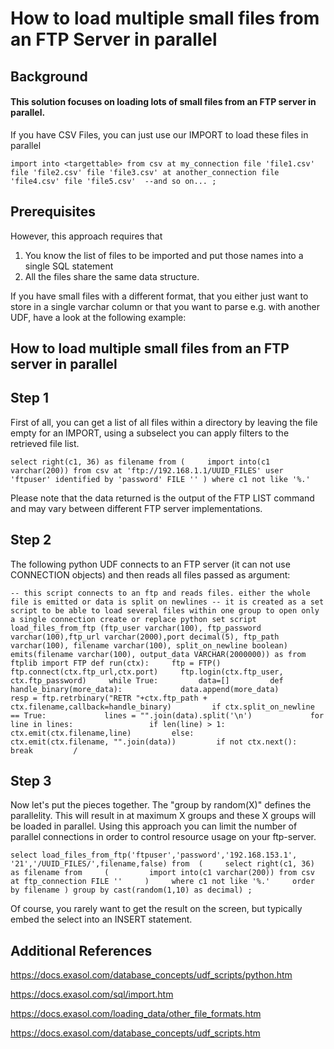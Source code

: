 # How to load multiple small files from an FTP Server in parallel 
## Background

#### This solution focuses on loading lots of small files from an FTP server in parallel.

If you have CSV Files, you can just use our IMPORT to load these files in parallel


```"code-sql"
import into <targettable> from csv at my_connection file 'file1.csv' file 'file2.csv' file 'file3.csv' at another_connection file 'file4.csv' file 'file5.csv'  --and so on... ; 
```
## Prerequisites

However, this approach requires that

1. You know the list of files to be imported and put those names into a single SQL statement
2. All the files share the same data structure.

If you have small files with a different format, that you either just want to store in a single varchar column or that you want to parse e.g. with another UDF, have a look at the following example:

## How to load multiple small files from an FTP server in parallel

## Step 1

First of all, you can get a list of all files within a directory by leaving the file empty for an IMPORT, using a subselect you can apply filters to the retrieved file list.


```"code-sql"
select right(c1, 36) as filename from (     import into(c1 varchar(200)) from csv at 'ftp://192.168.1.1/UUID_FILES' user 'ftpuser' identified by 'password' FILE '' ) where c1 not like '%.' 
```
Please note that the data returned is the output of the FTP LIST command and may vary between different FTP server implementations.

## Step 2

The following python UDF connects to an FTP server (it can not use CONNECTION objects) and then reads all files passed as argument:


```"code-sql"
-- this script connects to an ftp and reads files. either the whole file is emitted or data is split on newlines -- it is created as a set script to be able to load several files within one group to open only a single connection create or replace python set script load_files_from_ftp (ftp_user varchar(100), ftp_password varchar(100),ftp_url varchar(2000),port decimal(5), ftp_path varchar(100), filename varchar(100), split_on_newline boolean)   emits(filename varchar(100), output_data VARCHAR(2000000)) as from ftplib import FTP def run(ctx):     ftp = FTP()     ftp.connect(ctx.ftp_url,ctx.port)     ftp.login(ctx.ftp_user, ctx.ftp_password)     while True:         data=[]         def handle_binary(more_data):             data.append(more_data)         resp = ftp.retrbinary("RETR "+ctx.ftp_path + ctx.filename,callback=handle_binary)         if ctx.split_on_newline == True:             lines = "".join(data).split('\n')             for line in lines:                 if len(line) > 1:                     ctx.emit(ctx.filename,line)         else:             ctx.emit(ctx.filename, "".join(data))         if not ctx.next():             break         / 
```
## Step 3

Now let's put the pieces together. The "group by random(X)" defines the parallelity. This will result in at maximum X groups and these X groups will be loaded in parallel. Using this approach you can limit the number of parallel connections in order to control resource usage on your ftp-server.


```"code-sql"
select load_files_from_ftp('ftpuser','password','192.168.153.1', '21','/UUID_FILES/',filename,false) from  (     select right(c1, 36) as filename from     (         import into(c1 varchar(200)) from csv at ftp_connection FILE ''     )     where c1 not like '%.'     order by filename ) group by cast(random(1,10) as decimal) ; 
```
Of course, you rarely want to get the result on the screen, but typically embed the select into an INSERT statement.

## Additional References

<https://docs.exasol.com/database_concepts/udf_scripts/python.htm>

<https://docs.exasol.com/sql/import.htm>

<https://docs.exasol.com/loading_data/other_file_formats.htm>

<https://docs.exasol.com/database_concepts/udf_scripts.htm>

